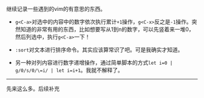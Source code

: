 继续记录一些遇到的vim的有意思的东西。


- `g<C-a>`对选中的内容中的数字依次执行累计`+1`操作，`g<C-x>`反之是`-1`操作。突然知道的非常有用的东西，比如想要写从1到n的数字，可以先竖着来一堆0，然后列选中，执行`g<C-a>`一下！

- `:sort`对文本进行排序命令。其实应该算常识了吧。可是我确实才知道。

- 另一种对列内容进行数字递增操作，通过简单脚本的方式`let i=0 | g/0/s/0/\=i/ | let i=i+1`。我就不解释了。

---

先来这么多。后续补充